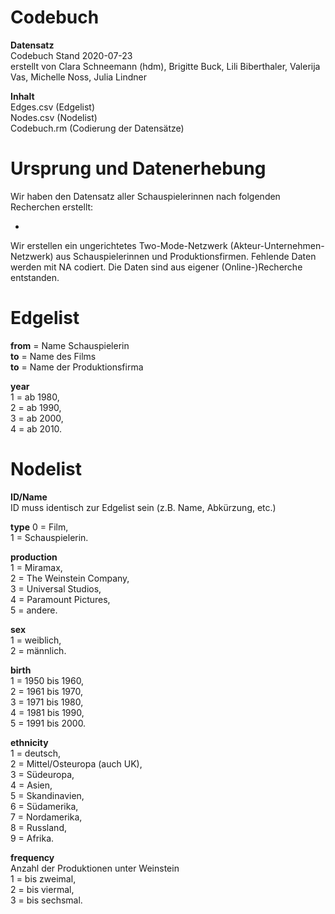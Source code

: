 # Codebuch      

**Datensatz**       
Codebuch Stand 2020-07-23     
erstellt von Clara Schneemann (hdm), Brigitte Buck, Lili Biberthaler, Valerija Vas, Michelle Noss, Julia Lindner      

**Inhalt**      
Edges.csv (Edgelist)      
Nodes.csv (Nodelist)      
Codebuch.rm (Codierung der Datensätze)      

# Ursprung und Datenerhebung      
Wir haben den Datensatz aller Schauspielerinnen nach folgenden Recherchen erstellt:     

- 

Wir erstellen ein ungerichtetes Two-Mode-Netzwerk (Akteur-Unternehmen-Netzwerk) aus Schauspielerinnen und Produktionsfirmen. Fehlende Daten werden mit NA codiert. Die Daten sind aus eigener (Online-)Recherche entstanden.    

# Edgelist    

**from** = Name Schauspielerin     
**to** = Name des Films     
**to** = Name der Produktionsfirma        

**year**     
1 = ab 1980,    
2 = ab 1990,    
3 = ab 2000,    
4 = ab 2010.        

# Nodelist

**ID/Name**   
ID muss identisch zur Edgelist sein (z.B. Name, Abkürzung, etc.)    

**type**
0 = Film,     
1 = Schauspielerin.

**production**     
1 = Miramax,    
2 = The Weinstein Company,   
3 = Universal Studios,       
4 = Paramount Pictures,       
5 = andere.   

**sex**     
1 = weiblich,   
2 = männlich.   

**birth**   
1 = 1950 bis 1960,      
2 = 1961 bis 1970,    
3 = 1971 bis 1980,    
4 = 1981 bis 1990,    
5 = 1991 bis 2000.    

**ethnicity**   
1 = deutsch,    
2 = Mittel/Osteuropa (auch UK),   
3 = Südeuropa,    
4 = Asien,    
5 = Skandinavien,   
6 = Südamerika,   
7 = Nordamerika,    
8 = Russland,   
9 = Afrika.   

**frequency**       
Anzahl der Produktionen unter Weinstein     
1 = bis zweimal,     
2 = bis viermal,    
3 = bis sechsmal.     

##

